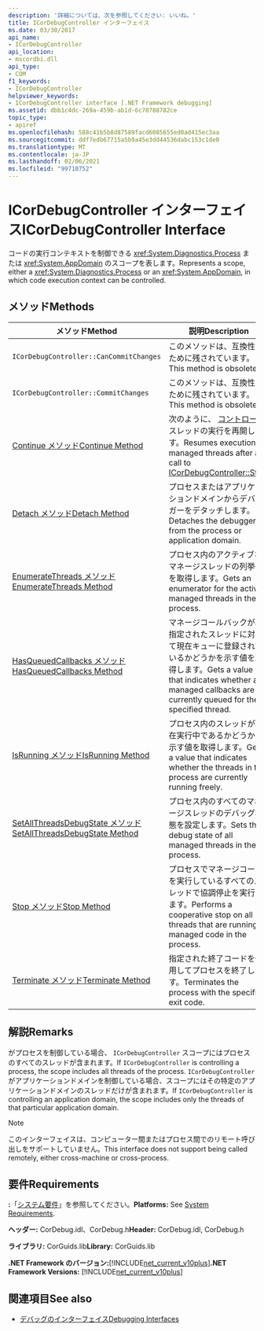 ```yaml
---
description: '詳細については、次を参照してください: いいね。'
title: ICorDebugController インターフェイス
ms.date: 03/30/2017
api_name:
- ICorDebugController
api_location:
- mscordbi.dll
api_type:
- COM
f1_keywords:
- ICorDebugController
helpviewer_keywords:
- ICorDebugController interface [.NET Framework debugging]
ms.assetid: dbb1c4dc-269a-459b-ab1d-6c70788782ce
topic_type:
- apiref
ms.openlocfilehash: 588c41b5b8d87589facd6085655ed0ad415ec3aa
ms.sourcegitcommit: ddf7edb67715a5b9a45e3dd44536dabc153c1de0
ms.translationtype: MT
ms.contentlocale: ja-JP
ms.lasthandoff: 02/06/2021
ms.locfileid: "99710752"
---
```

# <a name="icordebugcontroller-interface"></a><span data-ttu-id="d1c33-103">ICorDebugController インターフェイス</span><span class="sxs-lookup"><span data-stu-id="d1c33-103">ICorDebugController Interface</span></span>

<span data-ttu-id="d1c33-104">コードの実行コンテキストを制御できる <xref:System.Diagnostics.Process> または <xref:System.AppDomain> のスコープを表します。</span><span class="sxs-lookup"><span data-stu-id="d1c33-104">Represents a scope, either a <xref:System.Diagnostics.Process> or an <xref:System.AppDomain>, in which code execution context can be controlled.</span></span>  
  
## <a name="methods"></a><span data-ttu-id="d1c33-105">メソッド</span><span class="sxs-lookup"><span data-stu-id="d1c33-105">Methods</span></span>  
  
|<span data-ttu-id="d1c33-106">メソッド</span><span class="sxs-lookup"><span data-stu-id="d1c33-106">Method</span></span>|<span data-ttu-id="d1c33-107">説明</span><span class="sxs-lookup"><span data-stu-id="d1c33-107">Description</span></span>|  
|------------|-----------------|  
|`ICorDebugController::CanCommitChanges`|<span data-ttu-id="d1c33-108">このメソッドは、互換性のために残されています。</span><span class="sxs-lookup"><span data-stu-id="d1c33-108">This method is obsolete.</span></span>|  
|`ICorDebugController::CommitChanges`|<span data-ttu-id="d1c33-109">このメソッドは、互換性のために残されています。</span><span class="sxs-lookup"><span data-stu-id="d1c33-109">This method is obsolete.</span></span>|  
|[<span data-ttu-id="d1c33-110">Continue メソッド</span><span class="sxs-lookup"><span data-stu-id="d1c33-110">Continue Method</span></span>](icordebugcontroller-continue-method.md)|<span data-ttu-id="d1c33-111">次のように、 [コントロール](icordebugcontroller-stop-method.md)スレッドの実行を再開します。</span><span class="sxs-lookup"><span data-stu-id="d1c33-111">Resumes execution of managed threads after a call to [ICorDebugController::Stop](icordebugcontroller-stop-method.md).</span></span>|  
|[<span data-ttu-id="d1c33-112">Detach メソッド</span><span class="sxs-lookup"><span data-stu-id="d1c33-112">Detach Method</span></span>](icordebugcontroller-detach-method.md)|<span data-ttu-id="d1c33-113">プロセスまたはアプリケーションドメインからデバッガーをデタッチします。</span><span class="sxs-lookup"><span data-stu-id="d1c33-113">Detaches the debugger from the process or application domain.</span></span>|  
|[<span data-ttu-id="d1c33-114">EnumerateThreads メソッド</span><span class="sxs-lookup"><span data-stu-id="d1c33-114">EnumerateThreads Method</span></span>](icordebugcontroller-enumeratethreads-method.md)|<span data-ttu-id="d1c33-115">プロセス内のアクティブなマネージスレッドの列挙子を取得します。</span><span class="sxs-lookup"><span data-stu-id="d1c33-115">Gets an enumerator for the active managed threads in the process.</span></span>|  
|[<span data-ttu-id="d1c33-116">HasQueuedCallbacks メソッド</span><span class="sxs-lookup"><span data-stu-id="d1c33-116">HasQueuedCallbacks Method</span></span>](icordebugcontroller-hasqueuedcallbacks-method.md)|<span data-ttu-id="d1c33-117">マネージコールバックが、指定されたスレッドに対して現在キューに登録されているかどうかを示す値を取得します。</span><span class="sxs-lookup"><span data-stu-id="d1c33-117">Gets a value that indicates whether any managed callbacks are currently queued for the specified thread.</span></span>|  
|[<span data-ttu-id="d1c33-118">IsRunning メソッド</span><span class="sxs-lookup"><span data-stu-id="d1c33-118">IsRunning Method</span></span>](icordebugcontroller-isrunning-method.md)|<span data-ttu-id="d1c33-119">プロセス内のスレッドが現在実行中であるかどうかを示す値を取得します。</span><span class="sxs-lookup"><span data-stu-id="d1c33-119">Gets a value that indicates whether the threads in the process are currently running freely.</span></span>|  
|[<span data-ttu-id="d1c33-120">SetAllThreadsDebugState メソッド</span><span class="sxs-lookup"><span data-stu-id="d1c33-120">SetAllThreadsDebugState Method</span></span>](icordebugcontroller-setallthreadsdebugstate-method.md)|<span data-ttu-id="d1c33-121">プロセス内のすべてのマネージスレッドのデバッグ状態を設定します。</span><span class="sxs-lookup"><span data-stu-id="d1c33-121">Sets the debug state of all managed threads in the process.</span></span>|  
|[<span data-ttu-id="d1c33-122">Stop メソッド</span><span class="sxs-lookup"><span data-stu-id="d1c33-122">Stop Method</span></span>](icordebugcontroller-stop-method.md)|<span data-ttu-id="d1c33-123">プロセスでマネージコードを実行しているすべてのスレッドで協調停止を実行します。</span><span class="sxs-lookup"><span data-stu-id="d1c33-123">Performs a cooperative stop on all threads that are running managed code in the process.</span></span>|  
|[<span data-ttu-id="d1c33-124">Terminate メソッド</span><span class="sxs-lookup"><span data-stu-id="d1c33-124">Terminate Method</span></span>](icordebugcontroller-terminate-method.md)|<span data-ttu-id="d1c33-125">指定された終了コードを使用してプロセスを終了します。</span><span class="sxs-lookup"><span data-stu-id="d1c33-125">Terminates the process with the specified exit code.</span></span>|  
  
## <a name="remarks"></a><span data-ttu-id="d1c33-126">解説</span><span class="sxs-lookup"><span data-stu-id="d1c33-126">Remarks</span></span>  

 <span data-ttu-id="d1c33-127">がプロセスを制御している場合、 `ICorDebugController` スコープにはプロセスのすべてのスレッドが含まれます。</span><span class="sxs-lookup"><span data-stu-id="d1c33-127">If `ICorDebugController` is controlling a process, the scope includes all threads of the process.</span></span> <span data-ttu-id="d1c33-128">`ICorDebugController`がアプリケーションドメインを制御している場合、スコープにはその特定のアプリケーションドメインのスレッドだけが含まれます。</span><span class="sxs-lookup"><span data-stu-id="d1c33-128">If `ICorDebugController` is controlling an application domain, the scope includes only the threads of that particular application domain.</span></span>  
  
> [!NOTE]
> <span data-ttu-id="d1c33-129">このインターフェイスは、コンピューター間またはプロセス間でのリモート呼び出しをサポートしていません。</span><span class="sxs-lookup"><span data-stu-id="d1c33-129">This interface does not support being called remotely, either cross-machine or cross-process.</span></span>  
  
## <a name="requirements"></a><span data-ttu-id="d1c33-130">要件</span><span class="sxs-lookup"><span data-stu-id="d1c33-130">Requirements</span></span>  

 <span data-ttu-id="d1c33-131">**:**「[システム要件](../../get-started/system-requirements.md)」を参照してください。</span><span class="sxs-lookup"><span data-stu-id="d1c33-131">**Platforms:** See [System Requirements](../../get-started/system-requirements.md).</span></span>  
  
 <span data-ttu-id="d1c33-132">**ヘッダー:** CorDebug.idl、CorDebug.h</span><span class="sxs-lookup"><span data-stu-id="d1c33-132">**Header:** CorDebug.idl, CorDebug.h</span></span>  
  
 <span data-ttu-id="d1c33-133">**ライブラリ:** CorGuids.lib</span><span class="sxs-lookup"><span data-stu-id="d1c33-133">**Library:** CorGuids.lib</span></span>  
  
 <span data-ttu-id="d1c33-134">**.NET Framework のバージョン:**[!INCLUDE[net_current_v10plus](../../../../includes/net-current-v10plus-md.md)]</span><span class="sxs-lookup"><span data-stu-id="d1c33-134">**.NET Framework Versions:** [!INCLUDE[net_current_v10plus](../../../../includes/net-current-v10plus-md.md)]</span></span>  
  
## <a name="see-also"></a><span data-ttu-id="d1c33-135">関連項目</span><span class="sxs-lookup"><span data-stu-id="d1c33-135">See also</span></span>

- [<span data-ttu-id="d1c33-136">デバッグのインターフェイス</span><span class="sxs-lookup"><span data-stu-id="d1c33-136">Debugging Interfaces</span></span>](debugging-interfaces.md)
